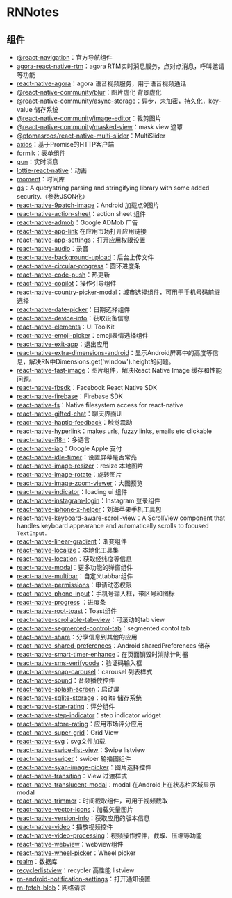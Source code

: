 # RNNotes

## 组件

* [@react-navigation](https://github.com/react-navigation/react-navigation)：官方导航组件
* [agora-react-native-rtm](https://github.com/AgoraIO/agora-react-native-rtm)：agora RTM实时消息服务，点对点消息，呼叫邀请等功能
* [react-native-agora](https://github.com/AgoraIO-Community/react-native-agora)：agora 语音视频服务，用于语音视频通话
* [@react-native-community/blur](https://github.com/react-native-community/react-native-blur)：图片虚化 背景虚化
* [@react-native-community/async-storage](https://github.com/react-native-async-storage/async-storage)：异步，未加密，持久化，key-value 储存系统
* [@react-native-community/image-editor](https://github.com/callstack/react-native-image-edito)：裁剪图片
* [@react-native-community/masked-view](https://github.com/react-native-masked-view/masked-view)：mask view 遮罩
* [@ptomasroos/react-native-multi-slider](https://github.com/ptomasroos/react-native-multi-slide)：MultiSlider
* [axios](https://github.com/axios/axios)：基于Promise的HTTP客户端
* [formik](https://formik.org/)：表单组件
* [gun](https://github.com/amark/gun)：实时消息
* [lottie-react-native](https://github.com/lottie-react-native/lottie-react-native)：动画
* [moment](https://momentjs.com/)：时间库
* [qs](https://github.com/ljharb/qs)：A querystring parsing and stringifying library with some added security.（参数JSON化）
* [react-native-9patch-image](https://github.com/rusfearuth/react-native-9patch-image)：Android 加载点9图片
* [react-native-action-sheet](https://github.com/yfuks/react-native-action-sheet)：action sheet 组件
* [react-native-admob](https://github.com/sbugert/react-native-admob)：Google ADMob 广告
* [react-native-app-link](https://github.com/FiberJW/react-native-app-link) 在应用市场打开应用链接
* [react-native-app-settings](https://github.com/KrazyLabs/react-native-app-settings)：打开应用权限设置
* [react-native-audio](https://github.com/jsierles/react-native-audio)：录音
* [react-native-background-upload](https://github.com/Vydia/react-native-background-upload)：后台上传文件
* [react-native-circular-progress](https://github.com/bartgryszko/react-native-circular-progress)：圆环进度条
* [react-native-code-push](https://microsoft.github.io/code-push/)：热更新
* [react-native-copilot](https://github.com/mohebifar/react-native-copilot)：操作引导组件
* [react-native-country-picker-modal](http://xcarpentier.github.io/react-native-country-picker-modal/)：城市选择组件，可用于手机号码前缀选择
* [react-native-date-picker](https://github.com/henninghall/react-native-date-picker)：日期选择组件
* [react-native-device-info](https://github.com/react-native-device-info/react-native-device-info)：获取设备信息
* [react-native-elements](https://reactnativeelements.com/)：UI ToolKit
* [react-native-emoji-picker](https://github.com/yonahforst/react-native-emoji-picker)：emoji表情选择组件
* [react-native-exit-app](https://github.com/wumke/react-native-exit-app)：退出应用
* [react-native-extra-dimensions-android](https://github.com/Sunhat/react-native-extra-dimensions-android)：显示Android屏幕中的高度等信息，解决RN中Dimensions.get('window').height的问题。
* [react-native-fast-image](https://github.com/DylanVann/react-native-fast-image)：图片组件，解决React Native Image 缓存和性能问题。
* [react-native-fbsdk](https://github.com/facebook/react-native-fbsdk/)：Facebook React Native SDK
* [react-native-firebase](https://github.com/invertase/react-native-firebase)：Firebase SDK
* [react-native-fs](https://github.com/itinance/react-native-fs)：Native filesystem access for react-native
* [react-native-gifted-chat](https://github.com/FaridSafi/react-native-gifted-chat)：聊天界面UI
* [react-native-haptic-feedback](https://github.com/junina-de/react-native-haptic-feedback)：触觉震动
* [react-native-hyperlink](https://github.com/obipawan/react-native-hyperlink)：makes urls, fuzzy links, emails etc clickable
* [react-native-i18n](https://github.com/AlexanderZaytsev/react-native-i18n)：多语言
* [react-native-iap](https://github.com/dooboolab/react-native-iap)：Google Apple 支付
* [react-native-idle-timer](https://github.com/marcshilling/react-native-idle-timer)：设置屏幕是否常亮
* [react-native-image-resizer](https://github.com/bamlab/react-native-image-resizer)：resize 本地图片
* [react-native-image-rotate](https://github.com/dgladkov/react-native-image-rotate)：旋转图片
* [react-native-image-zoom-viewer](https://github.com/ascoders/react-native-image-viewer)：大图预览
* [react-native-indicator](https://github.com/wangdicoder/react-native-indicato)：loading ui 组件
* [react-native-instagram-login](https://github.com/hungdev/react-native-instagram-login)：Instagram 登录组件
* [react-native-iphone-x-helper](https://github.com/ptelad/react-native-iphone-x-helper)：刘海苹果手机工具包
* [react-native-keyboard-aware-scroll-view](https://github.com/APSL/react-native-keyboard-aware-scroll-view)：A ScrollView component that handles keyboard appearance and automatically scrolls to focused `TextInput`.
* [react-native-linear-gradient](https://github.com/react-native-linear-gradient/react-native-linear-gradient)：渐变组件
* [react-native-localize](https://github.com/zoontek/react-native-localize)：本地化工具集
* [react-native-location](https://github.com/timfpark/react-native-location)：获取经纬度等信息
* [react-native-modal](https://github.com/react-native-modal/react-native-modal)：更多功能的弹窗组件
* [react-native-multibar](https://github.com/alex-melnyk/react-native-multibar)：自定义tabbar组件
* [react-native-permissions](https://github.com/zoontek/react-native-permissions)：申请动态权限
* [react-native-phone-input](https://github.com/thegamenicorus/react-native-phone-input)：手机号输入框，带区号和图标
* [react-native-progress](https://github.com/oblador/react-native-progress) ：进度条
* [react-native-root-toast](https://github.com/magicismight/react-native-root-toast)：Toast组件
* [react-native-scrollable-tab-view](https://github.com/ptomasroos/react-native-scrollable-tab-view)：可滚动的tab view
* [react-native-segmented-control-tab](https://github.com/kirankalyan5/react-native-segmented-control-tab)：segmented contol tab
* [react-native-share](https://github.com/react-native-share/react-native-share)：分享信息到其他的应用
* [react-native-shared-preferences](https://github.com/sriraman/react-native-shared-preferences)：Android sharedPreferences 储存
* [react-native-smart-timer-enhance](https://github.com/react-native-component/react-native-smart-timer-enhance)：在页面销毁时消除计时器
* [react-native-sms-verifycode](https://github.com/shixiaoquan/react-native-sms-verifycode)：验证码输入框
* [react-native-snap-carousel](https://github.com/meliorence/react-native-snap-carousel)：carousel 列表样式
* [react-native-sound](https://github.com/zmxv/react-native-sound)：音频播放控件
* [react-native-splash-screen](https://github.com/crazycodeboy/react-native-splash-screen)：启动屏
* [react-native-sqlite-storage](https://github.com/andpor/react-native-sqlite-storage)：sqlite 储存系统
* [react-native-star-rating](https://github.com/djchie/react-native-star-rating)：评分组件
* [react-native-step-indicator](https://github.com/24ark/react-native-step-indicator)：step indicator widget
* [react-native-store-rating](https://github.com/pankod/react-native-store-rating)：应用市场评分应用
* [react-native-super-grid](https://github.com/saleel/react-native-super-grid)：Grid View
* [react-native-svg](https://github.com/react-native-svg/react-native-svg)：svg文件加载
* [react-native-swipe-list-view](https://github.com/jemise111/react-native-swipe-list-view)：Swipe listview
* [react-native-swiper](https://github.com/leecade/react-native-swiper)：swiper 轮播图组件
* [react-native-syan-image-picker](https://github.com/syanbo/react-native-syan-image-picker)：图片选择控件
* [react-native-transition](https://github.com/sharingapples/react-native-transition)：View 过渡样式
* [react-native-translucent-modal](https://github.com/23mf/react-native-translucent-modal)：modal 在Android上在状态栏区域显示modal
* [react-native-trimmer](https://github.com/repodio/react-native-trimmer)：时间截取组件，可用于视频截取
* [react-native-vector-icons](https://github.com/oblador/react-native-vector-icons)：加载矢量图片
* [react-native-version-info](https://github.com/tessus/react-native-version-info#)：获取应用的版本信息
* [react-native-video](https://github.com/react-native-video/react-native-video)：播放视频控件
* [react-native-video-processing](https://github.com/shahen94/react-native-video-processing)：视频操作控件，截取、压缩等功能
* [react-native-webview](https://github.com/react-native-webview/react-native-webview)：webview组件
* [react-native-wheel-picker](https://github.com/lesliesam/react-native-wheel-picker)：Wheel picker
* [realm](https://github.com/realm)：数据库
* [recyclerlistview](https://github.com/Flipkart/recyclerlistview)：recycler 高性能 listview
* [rn-android-notification-settings](https://github.com/danibonilha/rn-android-notification-settings)：打开通知设置
* [rn-fetch-blob](https://github.com/joltup/rn-fetch-blob)：网络请求


